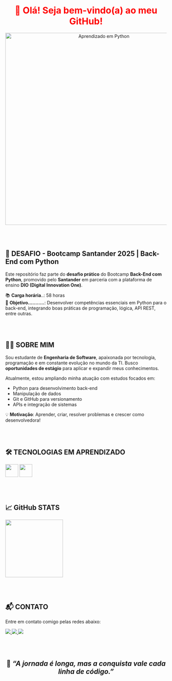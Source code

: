 <h1 align="center" style="color:red;">👋 Olá! Seja bem-vindo(a) ao meu GitHub!</h1>

<p align="center">
  <img src="https://miro.medium.com/v2/resize:fit:1200/1*nKrYfLdYMwuNTnevWUEJFA.jpeg" alt="Aprendizado em Python" width="600"/>
</p>

<br><br>
## 🚀 DESAFIO - Bootcamp Santander 2025 | Back-End com Python

Este repositório faz parte do **desafio prático** do Bootcamp **Back-End com Python**, promovido pelo **Santander** em parceria com a plataforma de ensino **DIO (Digital Innovation One)**.

📚 **Carga horária**..: 58 horas  
🎯 **Objetivo...........**: Desenvolver competências essenciais em Python para o back-end, integrando boas práticas de programação, lógica, API REST, entre outras.

<br><br>
## 👩‍💻 SOBRE MIM

Sou estudante de **Engenharia de Software**, apaixonada por tecnologia, programação e em constante evolução no mundo da TI. Busco **oportunidades de estágio** para aplicar e expandir meus conhecimentos.

Atualmente, estou ampliando minha atuação com estudos focados em:

- Python para desenvolvimento back-end  
- Manipulação de dados
- Git e GitHub para versionamento  
- APIs e integração de sistemas

💡 **Motivação**: Aprender, criar, resolver problemas e crescer como desenvolvedora!

<br><br>
## 🛠️ TECNOLOGIAS EM APRENDIZADO

<div style="display: inline_block">
  <img loading="lazy" src="https://cdn.jsdelivr.net/gh/devicons/devicon/icons/python/python-original.svg" width="40" height="40"/>
  <img loading="lazy" src="https://cdn.jsdelivr.net/gh/devicons/devicon/icons/git/git-original.svg" width="40" height="40"/>
</div>

<br><br>
## 📈 GitHub STATS

<div>
  <img loading="lazy" height="180em" src="https://github-readme-stats.vercel.app/api/top-langs/?username=marianafernandes2204&layout=compact&langs_count=7&theme=dracula"/>
</div>


<br><br>
## 📬 CONTATO

Entre em contato comigo pelas redes abaixo:

<div>
  <a href="https://instagram.com/mari.ana_fernandes" target="_blank">
    <img loading="lazy" src="https://img.shields.io/badge/-Instagram-%23E4405F?style=for-the-badge&logo=instagram&logoColor=white" target="_blank">
  </a>
  <a href="https://www.linkedin.com/in/mariana-fernandes-5b987a339" target="_blank">
    <img loading="lazy" src="https://img.shields.io/badge/-LinkedIn-%230077B5?style=for-the-badge&logo=linkedin&logoColor=white" target="_blank">
  </a>   
  <a href="mailto:neves.marianacordeiro@gmail.com">
    <img loading="lazy" src="https://img.shields.io/badge/Gmail-D14836?style=for-the-badge&logo=gmail&logoColor=white" target="_blank">
  </a>
</div>

<br><br>

<h2 align="center">💬 <em><strong>“A jornada é longa, mas a conquista vale cada linha de código.”</strong></em></h2>


